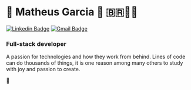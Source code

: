  #  👋 Matheus Garcia :rocket: 🇧🇷🤘🏻

[![Linkedin Badge](https://img.shields.io/badge/-LinkedIn-blue?style=flat-square&logo=Linkedin&logoColor=white&link=https://https://www.linkedin.com/in/matheus-garcia-257916196/)](https://www.linkedin.com/in/matheus-garcia-257916196/)
[![Gmail Badge](https://img.shields.io/badge/-Gmail-c14438?style=flat-square&logo=Gmail&logoColor=white&link=mailto:garciaprog0101@gmail.com)](mailto:garciaprog0101@gmail.com)

### Full-stack developer

A passion for technologies and how they work from behind. Lines of code can do thousands of things, it is one reason among many others to study with joy and passion to create.

:fist_oncoming:
